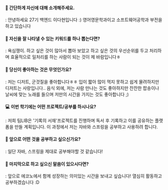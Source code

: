 #### 👋 간단하게 자신에 대해 소개해주세요.
: 안녕하세요 27기 백엔드 이다현입니다 :)
영어영문학과이고 소프트웨어공학과 부전을 하고 있습니다

#### 🔎 자신을 잘 나타낼 수 있는 키워드를 하나 뽑는다면?
: 욕심쟁이. 하고 싶은 것이 많아서 뽑아 보았고 하고 싶은 것의 우선순위를 두고 처리하며 효율적으로 일처리를 하는 사람이 되는 것이 제 바람입니다ㅎ

#### 💌 당신이 좋아하는 것은 무엇인가요?
: 저는 디저트, 군것질을 좋아합니다ㅎㅎ 입이 짧아 많이 먹지 못하고 쉽게 물려하지만 디저트는 사랑입니다..
음식 외에, 저는 사람 만나는 것도 좋아하지만 잔잔한 팝송이나 날씨에 맞는 노래를 들으며 저만의 시간을 가지는 것도 좋아합니다 ;)

#### 💻 이번 학기에는 어떤 프로젝트/공부를 하시나요?
: 저희 팀LIB은 '기록의 서재'프로젝트를 진행하며 독서 후 기록하고 이를 공유하는 플랫폼을 만들 계획입니다. 이 과정에서 저는 자바와 스프링을 공부하고 사용하려 합니다.

#### 👣 앞으로 어떤 것을 공부하고 싶으신가요?
: 일단 자바, 스프링을 제대로 공부해야할 것 같습니다!

#### 💙 마지막으로 하고 싶으신 말씀이 있으시다면?
: 앞으로 에코노에서 함께 성장하는 의미있는 시간을 보내고 싶습니다! 열심히 활동하고 공부하겠습니다 :D